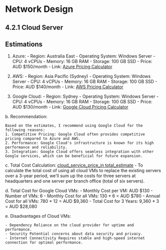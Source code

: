 
# Network Design

## 4.2.1 Cloud Server

## Estimations

  1. Azure:
    - Region: Australia East
    - Operating System: Windows Server
    - CPU: 4 vCPUs
    - Memory: 16 GB RAM
    - Storage: 100 GB SSD
    - Price: AUD $150/month
    - Link: [Azure Pricing Calculator](https://azure.microsoft.com/en-us/pricing/calculator/)

  2. AWS:
    - Region: Asia Pacific (Sydney)
    - Operating System: Windows Server
    - CPU: 4 vCPUs
    - Memory: 16 GB RAM
    - Storage: 100 GB SSD
    - Price: AUD $140/month
    - Link: [AWS Pricing Calculator](https://calculator.aws/)

  3. Google Cloud:
    - Region: Sydney
    - Operating System: Windows Server
    - CPU: 4 vCPUs
    - Memory: 16 GB RAM
    - Storage: 100 GB SSD
    - Price: AUD $130/month
    - Link: [Google Cloud Pricing Calculator](https://cloud.google.com/products/calculator)

  b. Recommendation:

    Based on the estimates, I recommend using Google Cloud for the following reasons:
    1. Competitive Pricing: Google Cloud often provides competitive pricing compared to Azure and AWS.
    2. Performance: Google Cloud's infrastructure is known for its high performance and reliability.
    3. Integration: Google Cloud offers seamless integration with other Google services, which can be beneficial for future expansion.

  c. Total Cost Calculation:
      [cloud_service_price_in total_estimate](cloud_service_price_estimate.xlsx)
    - To calculate the total cost of using all cloud VMs to replace the existing servers over a 3-year period,
    we'll sum up the costs for three servers at headquarters and one server per branch office (total of six servers).

  d. Total Cost for Google Cloud VMs:
    - Monthly Cost per VM: AUD $130
    - Number of VMs: 6
    - Monthly Cost for all VMs: 130 * 6 = AUD $780
    - Annual Cost for all VMs: 780 * 12 = AUD $9,360
    - Total Cost for 3 Years: 9,360 * 3 = AUD $28,080

  e. Disadvantages of Cloud VMs:

    - Dependency Reliance on the cloud provider for uptime and performance.
    - Security Potential concerns about data security and privacy.
    - Internet Connectivity Requires stable and high-speed internet connection for optimal performance.


